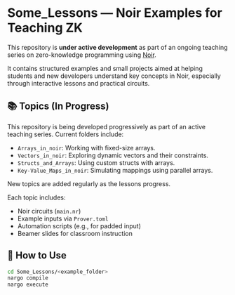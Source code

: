 # Some_Lessons — Noir Examples for Teaching ZK

This repository is **under active development** as part of an ongoing teaching series on zero-knowledge programming using [Noir](https://noir-lang.org/).

It contains structured examples and small projects aimed at helping students and new developers understand key concepts in Noir, especially through interactive lessons and practical circuits.

## 📚 Topics (In Progress)

This repository is being developed progressively as part of an active teaching series. Current folders include:

- `Arrays_in_noir`: Working with fixed-size arrays.
- `Vectors_in_noir`: Exploring dynamic vectors and their constraints.
- `Structs_and_Arrays`: Using custom structs with arrays.
- `Key-Value_Maps_in_noir`: Simulating mappings using parallel arrays.

New topics are added regularly as the lessons progress.

Each topic includes:
- Noir circuits (`main.nr`)
- Example inputs via `Prover.toml`
- Automation scripts (e.g., for padded input)
- Beamer slides for classroom instruction

## 🚀 How to Use

```bash
cd Some_Lessons/<example_folder>
nargo compile
nargo execute
```
